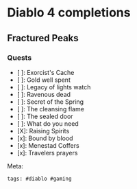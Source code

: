 # Diablo 4 completions

## Fractured Peaks

### Quests

- [ ]: Exorcist's Cache
- [ ]: Gold well spent
- [ ]: Legacy of lights watch
- [ ]: Ravenous dead
- [ ]: Secret of the Spring
- [ ]: The cleansing flame
- [ ]: The sealed door
- [ ]: What do you need
- [X]: Raising Spirits
- [x]: Bound by blood
- [x]: Menestad Coffers
- [x]: Travelers prayers

Meta:

    tags: #diablo #gaming
